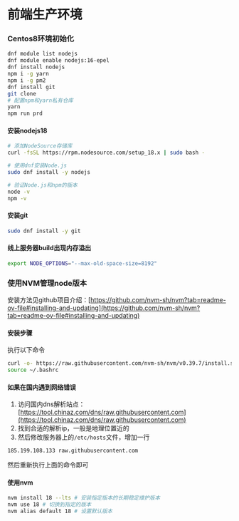 # 前端生产环境

### Centos8环境初始化

```bash
dnf module list nodejs
dnf module enable nodejs:16-epel
dnf install nodejs
npm i -g yarn
npm i -g pm2
dnf install git
git clone
# 配置npm和yarn私有仓库
yarn
npm run prd
```

#### 安装nodejs18

```bash
# 添加NodeSource存储库
curl -fsSL https://rpm.nodesource.com/setup_18.x | sudo bash -

# 使用dnf安装Node.js
sudo dnf install -y nodejs

# 验证Node.js和npm的版本
node -v
npm -v
```

#### 安装git

```bash
sudo dnf install -y git
```

#### 线上服务器build出现内存溢出

```bash
export NODE_OPTIONS="--max-old-space-size=8192"
```

### 使用NVM管理node版本

安装方法见github项目介绍：[https://github.com/nvm-sh/nvm?tab=readme-ov-file#installing-and-updating](https://github.com/nvm-sh/nvm?tab=readme-ov-file#installing-and-updating)

#### 安装步骤

执行以下命令

```bash
curl -o- https://raw.githubusercontent.com/nvm-sh/nvm/v0.39.7/install.sh | bash
source ~/.bashrc
```

#### 如果在国内遇到网络错误

1. 访问国内dns解析站点：[https://tool.chinaz.com/dns/raw.githubusercontent.com](https://tool.chinaz.com/dns/raw.githubusercontent.com)
2. 找到合适的解析ip，一般是地理位置近的
3. 然后修改服务器上的`/etc/hosts`文件，增加一行

```
185.199.108.133 raw.githubusercontent.com
```

然后重新执行上面的命令即可

#### 使用nvm

```bash
nvm install 18 --lts # 安装指定版本的长期稳定维护版本
nvm use 18 # 切换到指定的版本
nvm alias default 18 # 设置默认版本
```
